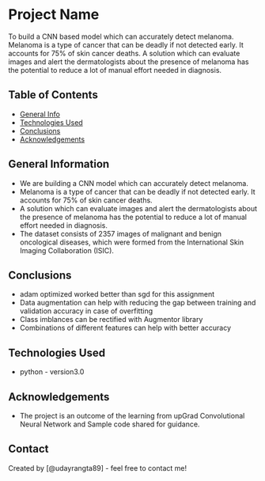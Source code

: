 # Project Name
To build a CNN based model which can accurately detect melanoma. Melanoma is a type of cancer that can be deadly if not detected early. It accounts for 75% of skin cancer deaths. A solution which can evaluate images and alert the dermatologists about the presence of melanoma has the potential to reduce a lot of manual effort needed in diagnosis.


## Table of Contents
* [General Info](#general-information)
* [Technologies Used](#technologies-used)
* [Conclusions](#conclusions)
* [Acknowledgements](#acknowledgements)

<!-- You can include any other section that is pertinent to your problem -->

## General Information
- We are building a CNN model which can accurately detect melanoma.
- Melanoma is a type of cancer that can be deadly if not detected early. It accounts for 75% of skin cancer deaths.
- A solution which can evaluate images and alert the dermatologists about the presence of melanoma has the potential to reduce a lot of manual effort needed in diagnosis.
- The dataset consists of 2357 images of malignant and benign oncological diseases, which were formed from the International Skin Imaging Collaboration (ISIC).

<!-- You don't have to answer all the questions - just the ones relevant to your project. -->

## Conclusions
- adam optimized worked better than sgd for this assignment
- Data augmentation can help with reducing the gap between training and validation accuracy in case of overfitting
- Class imblances can be rectified with Augmentor library
- Combinations of different features can help with better accuracy

<!-- You don't have to answer all the questions - just the ones relevant to your project. -->


## Technologies Used
- python - version3.0

<!-- As the libraries versions keep on changing, it is recommended to mention the version of library used in this project -->

## Acknowledgements
- The project is an outcome of the learning from upGrad Convolutional Neural Network and Sample code shared for guidance.


## Contact
Created by [@udayrangta89] - feel free to contact me!


<!-- Optional -->
<!-- ## License -->
<!-- This project is open source and available under the [... License](). -->

<!-- You don't have to include all sections - just the one's relevant to your project -->